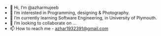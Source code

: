 - 👋 Hi, I’m @azharmujeeb
- 👀 I’m interested in Programming, designing & Photography.
- 🌱 I’m currently learning Software Engineering, in University of Plymouth.
- 💞️ I’m looking to collaborate on ...
- 📫 How to reach me - azhar1932391@gmail.com

<!---
azharmujeeb/azharmujeeb is a ✨ special ✨ repository because its `README.md` (this file) appears on your GitHub profile.
You can click the Preview link to take a look at your changes.
--->
